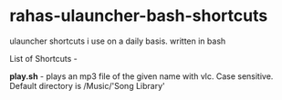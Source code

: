 # rahas-ulauncher-bash-shortcuts
ulauncher shortcuts i use on a daily basis. written in bash

List of Shortcuts - 

**play.sh** - plays an mp3 file of the given name with vlc. Case sensitive. Default directory is /Music/'Song Library'

